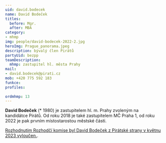 ```yaml
---
uid: david.bodecek
name: David Bodeček
titles:
  before: Mgr. 
  after: MBA
category:
- mhmp
img: people/david-bodecek-2022-2.jpg
heroImg: Prague_panorama.jpeg
description: bývalý člen Pirátů
partyUid: bezpp
teamDescription:
  mhmp: zastupitel hl. města Prahy
mail:
- david.bodecek@pirati.cz
mob: +420 775 592 183
funkce: 
profiles:
 
ordmhmp: 13
---
```


**David Bodeček** (* 1980) je zastupitelem hl. m. Prahy zvoleným na kandidátce Pirátů. Od roku 2018 je také zastupitelem MČ Praha 1, od roku 2022 je pak prvním místostarostou městské části.

[Rozhodnutím Rozhodčí komise byl David Bodeček z Pirátské strany v květnu 2023 vyloučen.]([https://redmine.pirati.cz/issues/42268).

 
